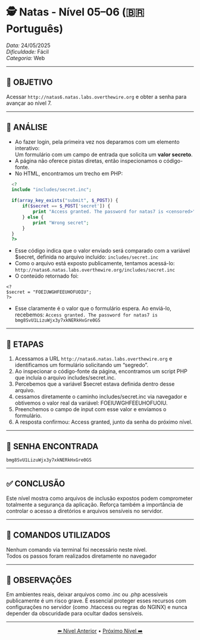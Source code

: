 # 🕵️ Natas - Nível 05–06 (🇧🇷 Português)  
*Data:* 24/05/2025  
*Dificuldade:* Fácil  
*Categoria:* Web

---

## 🎯 OBJETIVO

Acessar `http://natas6.natas.labs.overthewire.org` e obter a senha para avançar ao nível 7.

---

## 🔎 ANÁLISE

- Ao fazer login, pela primeira vez nos deparamos com um elemento interativo:  
  Um formulário com um campo de entrada que solicita um **valor secreto**.
- A página não oferece pistas diretas, então inspecionamos o código-fonte.
- No HTML, encontramos um trecho em PHP:
```php
  <?
  include "includes/secret.inc";

  if(array_key_exists("submit", $_POST)) {
      if($secret == $_POST['secret']) {
          print "Access granted. The password for natas7 is <censored>";
      } else {
          print "Wrong secret";
      }
  }
  ?>
```
- Esse código indica que o valor enviado será comparado com a variável $secret, definida no arquivo incluído: `includes/secret.inc`
- Como o arquivo está exposto publicamente, tentamos acessá-lo:
`http://natas6.natas.labs.overthewire.org/includes/secret.inc`
- O conteúdo retornado foi:
```
<?
$secret = "FOEIUWGHFEEUHOFUOIU";
?>
```
- Esse claramente é o valor que o formulário espera. Ao enviá-lo, recebemos:
`Access granted. The password for natas7 is bmg8SvU1LizuWjx3y7xkNERkHxGre0GS`

---

## 🧱 ETAPAS

1. Acessamos a URL `http://natas6.natas.labs.overthewire.org` e identificamos um formulário solicitando um “segredo”.  
2. Ao inspecionar o código-fonte da página, encontramos um script PHP que incluía o arquivo includes/secret.inc.  
3. Percebemos que a variável $secret estava definida dentro desse arquivo.  
4. cessamos diretamente o caminho includes/secret.inc via navegador e obtivemos o valor real da variável: FOEIUWGHFEEUHOFUOIU. 
5. Preenchemos o campo de input com esse valor e enviamos o formulário.  
6. A resposta confirmou: Access granted, junto da senha do próximo nível.  
---

## 🔑 SENHA ENCONTRADA

```
bmg8SvU1LizuWjx3y7xkNERkHxGre0GS
```

---

## ✅ CONCLUSÃO

Este nível mostra como arquivos de inclusão expostos podem comprometer totalmente a segurança da aplicação.
Reforça também a importância de controlar o acesso a diretórios e arquivos sensíveis no servidor.

---

## 🧪 COMANDOS UTILIZADOS


Nenhum comando via terminal foi necessário neste nível.  
Todos os passos foram realizados diretamente no navegador  

---

## 🧠 OBSERVAÇÕES

Em ambientes reais, deixar arquivos como .inc ou .php acessíveis publicamente é um risco grave.
É essencial proteger esses recursos com configurações no servidor (como .htaccess ou regras do NGINX) e nunca depender da obscuridade para ocultar dados sensíveis.

---


<p align="center"> <a href="../Natas04-05/Readme-BR.md">⬅️ Nível Anterior</a> • <a href="../Natas06-07/Readme-BR.md">Próximo Nível ➡️</a> </p> 
